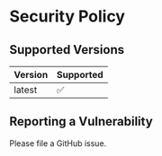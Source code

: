 # Security Policy

## Supported Versions

| Version | Supported          |
| ------- | ------------------ |
| latest  | :white_check_mark: |

## Reporting a Vulnerability

Please file a GitHub issue.
